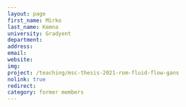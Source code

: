 ```yaml
---
layout: page
first_name: Mirko
last_name: Kemna
university: Gradyent
department:
address:
email:
website:
img:
project: /teaching/msc-thesis-2021-rom-fluid-flow-gans
nolink: true
redirect:
category: former members
---
```

